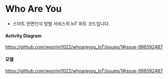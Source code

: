 # Who Are You

* 스마트 안면인식 방범 서비스의 IoT 파트 코드입니다.



#### Activity Diagram

https://github.com/woorim1022/whoareyou_IoT/issues/1#issue-996592487



#### 모델

https://github.com/woorim1022/whoareyou_IoT/issues/1#issue-996592487
